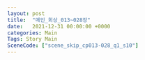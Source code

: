 ```yaml
---
layout: post
title:  "메인_회상_013~028장"
date:   2021-12-31 00:00:00 +0000
categories: Main
Tags: Story Main
SceneCode: ["scene_skip_cp013-028_q1_s10"]
---
```

